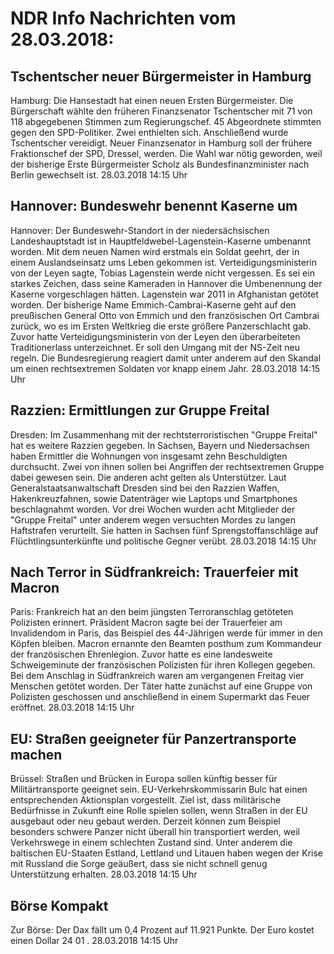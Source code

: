 # NDR Info Nachrichten vom 28.03.2018:


## Tschentscher neuer Bürgermeister in Hamburg
Hamburg:   Die Hansestadt hat einen neuen Ersten Bürgermeister. Die Bürgerschaft wählte den früheren Finanzsenator Tschentscher mit 71 von 118 abgegebenen Stimmen zum Regierungschef. 45 Abgeordnete stimmten gegen den SPD-Politiker. Zwei enthielten sich. Anschließend wurde Tschentscher vereidigt. Neuer Finanzsenator in Hamburg soll der frühere Fraktionschef der SPD, Dressel, werden. Die Wahl war nötig geworden, weil der bisherige Erste Bürgermeister Scholz als Bundesfinanzminister nach Berlin gewechselt ist. 28.03.2018 14:15 Uhr 

## Hannover: Bundeswehr benennt Kaserne um
Hannover: Der Bundeswehr-Standort in der niedersächsischen Landeshauptstadt ist in Hauptfeldwebel-Lagenstein-Kaserne umbenannt worden. Mit dem neuen Namen wird erstmals ein Soldat geehrt, der in einem Auslandseinsatz ums Leben gekommen ist. Verteidigungsministerin von der Leyen sagte, Tobias Lagenstein werde nicht vergessen. Es sei ein starkes Zeichen, dass seine Kameraden in Hannover die Umbenennung der Kaserne vorgeschlagen hätten. Lagenstein war 2011 in Afghanistan getötet worden. Der bisherige Name Emmich-Cambrai-Kaserne geht auf den preußischen General Otto von Emmich und den französischen Ort Cambrai zurück, wo es im Ersten Weltkrieg die erste größere Panzerschlacht gab. Zuvor hatte Verteidigungsministerin von der Leyen den überarbeiteten Traditionerlass unterzeichnet. Er soll den Umgang mit der NS-Zeit neu regeln. Die Bundesregierung reagiert damit unter anderem auf den Skandal um einen rechtsextremen Soldaten vor knapp einem Jahr. 28.03.2018 14:15 Uhr 

## Razzien: Ermittlungen zur Gruppe Freital
Dresden: Im Zusammenhang mit der rechtsterroristischen "Gruppe Freital" hat es weitere Razzien gegeben. In Sachsen, Bayern und Niedersachsen haben Ermittler die Wohnungen von insgesamt zehn Beschuldigten durchsucht. Zwei von ihnen sollen bei Angriffen der rechtsextremen Gruppe dabei gewesen sein. Die anderen acht gelten als Unterstützer. Laut Generalstaatsanwaltschaft Dresden sind bei den Razzien Waffen, Hakenkreuzfahnen, sowie Datenträger wie Laptops und Smartphones beschlagnahmt worden. Vor drei Wochen wurden acht Mitglieder der "Gruppe Freital" unter anderem wegen versuchten Mordes zu langen Haftstrafen verurteilt. Sie hatten in Sachsen fünf Sprengstoffanschläge auf Flüchtlingsunterkünfte und politische Gegner verübt. 28.03.2018 14:15 Uhr 

## Nach Terror in Südfrankreich: Trauerfeier mit Macron
Paris:	Frankreich hat an den beim jüngsten Terroranschlag getöteten Polizisten erinnert. Präsident Macron sagte bei der Trauerfeier am Invalidendom in Paris, das Beispiel des 44-Jährigen werde für immer in den Köpfen bleiben. Macron ernannte den Beamten posthum zum Kommandeur der französischen Ehrenlegion. Zuvor hatte es eine landesweite Schweigeminute der französischen Polizisten für ihren Kollegen gegeben. Bei dem Anschlag in Südfrankreich waren am vergangenen Freitag vier Menschen getötet worden. Der Täter hatte zunächst auf eine Gruppe von Polizisten geschossen und anschließend in einem Supermarkt das Feuer eröffnet. 28.03.2018 14:15 Uhr 

## EU: Straßen geeigneter für Panzertransporte machen
Brüssel:	Straßen und Brücken in Europa sollen künftig besser für Militärtransporte geeignet sein. EU-Verkehrskommissarin Bulc hat einen entsprechenden Aktionsplan vorgestellt. Ziel ist, dass militärische Bedürfnisse in Zukunft eine Rolle spielen sollen, wenn Straßen in der EU ausgebaut oder neu gebaut werden. Derzeit können zum Beispiel besonders schwere Panzer nicht überall hin transportiert werden, weil Verkehrswege in einem schlechten Zustand sind. Unter anderem die baltischen EU-Staaten Estland, Lettland und Litauen haben wegen der Krise mit Russland die Sorge geäußert, dass sie nicht schnell genug Unterstützung erhalten. 28.03.2018 14:15 Uhr 

## Börse Kompakt
Zur Börse: Der Dax fällt um  0,4  Prozent auf  11.921  Punkte. Der Euro kostet einen Dollar  24 01 . 28.03.2018 14:15 Uhr 
